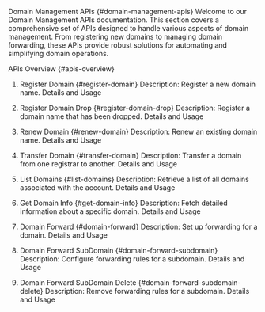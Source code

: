 Domain Management APIs {#domain-management-apis}
Welcome to our Domain Management APIs documentation. This section covers a comprehensive set of APIs designed to handle various aspects of domain management. From registering new domains to managing domain forwarding, these APIs provide robust solutions for automating and simplifying domain operations.

APIs Overview {#apis-overview}

1. Register Domain {#register-domain}
Description: Register a new domain name.
Details and Usage

3. Register Domain Drop {#register-domain-drop}
Description: Register a domain name that has been dropped.
Details and Usage

4. Renew Domain {#renew-domain}
Description: Renew an existing domain name.
Details and Usage

5. Transfer Domain {#transfer-domain}
Description: Transfer a domain from one registrar to another.
Details and Usage

6. List Domains {#list-domains}
Description: Retrieve a list of all domains associated with the account.
Details and Usage

7. Get Domain Info {#get-domain-info}
Description: Fetch detailed information about a specific domain.
Details and Usage

8. Domain Forward {#domain-forward}
Description: Set up forwarding for a domain.
Details and Usage

9. Domain Forward SubDomain {#domain-forward-subdomain}
Description: Configure forwarding rules for a subdomain.
Details and Usage

10. Domain Forward SubDomain Delete {#domain-forward-subdomain-delete}
Description: Remove forwarding rules for a subdomain.
Details and Usage
